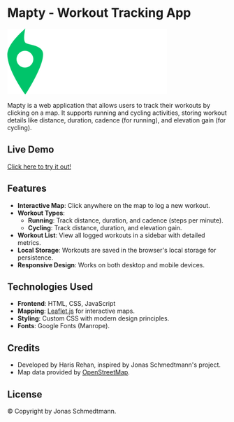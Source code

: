# Mapty - Workout Tracking App

![Mapty Logo](logo.png)

Mapty is a web application that allows users to track their workouts by clicking on a map. It supports running and cycling activities, storing workout details like distance, duration, cadence (for running), and elevation gain (for cycling).

## Live Demo

[Click here to try it out!](https://bankist-app-blue.vercel.app/)

## Features

- **Interactive Map**: Click anywhere on the map to log a new workout.
- **Workout Types**:
  - **Running**: Track distance, duration, and cadence (steps per minute).
  - **Cycling**: Track distance, duration, and elevation gain.
- **Workout List**: View all logged workouts in a sidebar with detailed metrics.
- **Local Storage**: Workouts are saved in the browser's local storage for persistence.
- **Responsive Design**: Works on both desktop and mobile devices.

## Technologies Used

- **Frontend**: HTML, CSS, JavaScript
- **Mapping**: [Leaflet.js](https://leafletjs.com/) for interactive maps.
- **Styling**: Custom CSS with modern design principles.
- **Fonts**: Google Fonts (Manrope).


## Credits

- Developed by Haris Rehan, inspired by Jonas Schmedtmann's project.
- Map data provided by [OpenStreetMap](https://www.openstreetmap.org/).

## License

© Copyright by Jonas Schmedtmann. 

